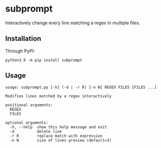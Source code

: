 # subprompt
Interactively change every line matching a regex in multiple files.

## Installation
Through PyPI:
```
python3.9 -m pip install subprompt
```

## Usage
```
usage: subprompt.py [-h] (-d | -r R) [-n N] REGEX FILES [FILES ...]

Modifies lines matched by a regex interactively

positional arguments:
  REGEX
  FILES

optional arguments:
  -h, --help  show this help message and exit
  -d          delete line
  -r R        replace match with expression
  -n N        size of lines preview (default=3)
```
